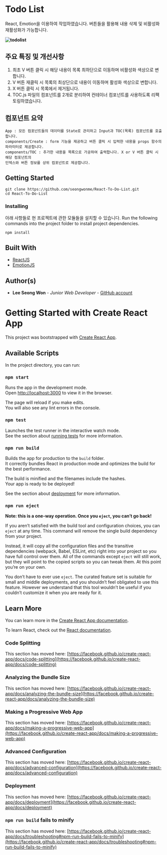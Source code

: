 # Todo List
React, Emotion을 이용하여 작업하였습니다. 버튼들을 활용해 내용 삭제 및 비활성화 재활성화가 가능합니다.

**![todolist](https://images.velog.io/images/mzsw/post/bed0e070-056e-46a2-ac11-0989514e7c53/todolist.png)**  


## 주요 특징 및 개선사항

1. 최초 V 버튼 클릭 시 해당 내용이 목록 최하단으로 이동하며 비활성화 색상으로 변합니다.
2. V 버튼 재클릭 시 목록의 최상단으로 내용이 이동하며 활성화 색상으로 변합니다.
3. X 버튼 클릭 시 목록에서 제거됩니다.
4. TOC.js 파일의 컴포넌트를 2개로 분리하여 컨테이너 컴포넌트를 사용하도록 리팩토링하였습니다.


## 컴포넌트 요약
```
App : 모든 컴포넌트들의 데이터를 State로 관리하고 Input과 TOC(목록) 컴포넌트를 호출합니다.
components/Create : form 기능을 제공하고 버튼 클릭 시 입력한 내용을 props 함수의 파라미터로 제공합니다.
components/TOC : 추가한 내용을 목록으로 가공하여 출력합니다. X or V 버튼 클릭 시 해당 컴포넌트의 
인덱스와 버튼 정보를 상위 컴포넌트로 제공합니다.
```
## Getting Started
```
git clone https://github.com/seongwonme/React-To-Do-List.git
cd React-To-Do-List
```

### Installing

아래 사항들로 현 프로젝트에 관한 모듈들을 설치할 수 있습니다.
Run the following commands into the project folder to install project dependencies.

```
npm install
```

## Built With

* [ReactJS](https://reactjs.org/)
* [EmotionJS](https://emotion.sh/docs/introduction)

## Author(s)

* **Lee Seong Won** - *Junior Web Developer* - [GitHub account](https://github.com/seongwonme)

# Getting Started with Create React App

This project was bootstrapped with [Create React App](https://github.com/facebook/create-react-app).

## Available Scripts

In the project directory, you can run:

### `npm start`

Runs the app in the development mode.\
Open [http://localhost:3000](http://localhost:3000) to view it in the browser.

The page will reload if you make edits.\
You will also see any lint errors in the console.

### `npm test`

Launches the test runner in the interactive watch mode.\
See the section about [running tests](https://facebook.github.io/create-react-app/docs/running-tests) for more information.

### `npm run build`

Builds the app for production to the `build` folder.\
It correctly bundles React in production mode and optimizes the build for the best performance.

The build is minified and the filenames include the hashes.\
Your app is ready to be deployed!

See the section about [deployment](https://facebook.github.io/create-react-app/docs/deployment) for more information.

### `npm run eject`

**Note: this is a one-way operation. Once you `eject`, you can’t go back!**

If you aren’t satisfied with the build tool and configuration choices, you can `eject` at any time. This command will remove the single build dependency from your project.

Instead, it will copy all the configuration files and the transitive dependencies (webpack, Babel, ESLint, etc) right into your project so you have full control over them. All of the commands except `eject` will still work, but they will point to the copied scripts so you can tweak them. At this point you’re on your own.

You don’t have to ever use `eject`. The curated feature set is suitable for small and middle deployments, and you shouldn’t feel obligated to use this feature. However we understand that this tool wouldn’t be useful if you couldn’t customize it when you are ready for it.

## Learn More

You can learn more in the [Create React App documentation](https://facebook.github.io/create-react-app/docs/getting-started).

To learn React, check out the [React documentation](https://reactjs.org/).

### Code Splitting

This section has moved here: [https://facebook.github.io/create-react-app/docs/code-splitting](https://facebook.github.io/create-react-app/docs/code-splitting)

### Analyzing the Bundle Size

This section has moved here: [https://facebook.github.io/create-react-app/docs/analyzing-the-bundle-size](https://facebook.github.io/create-react-app/docs/analyzing-the-bundle-size)

### Making a Progressive Web App

This section has moved here: [https://facebook.github.io/create-react-app/docs/making-a-progressive-web-app](https://facebook.github.io/create-react-app/docs/making-a-progressive-web-app)

### Advanced Configuration

This section has moved here: [https://facebook.github.io/create-react-app/docs/advanced-configuration](https://facebook.github.io/create-react-app/docs/advanced-configuration)

### Deployment

This section has moved here: [https://facebook.github.io/create-react-app/docs/deployment](https://facebook.github.io/create-react-app/docs/deployment)

### `npm run build` fails to minify

This section has moved here: [https://facebook.github.io/create-react-app/docs/troubleshooting#npm-run-build-fails-to-minify](https://facebook.github.io/create-react-app/docs/troubleshooting#npm-run-build-fails-to-minify)
